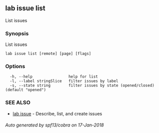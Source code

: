 ## lab issue list

List issues

### Synopsis


List issues

```
lab issue list [remote] [page] [flags]
```

### Options

```
  -h, --help                help for list
  -l, --label stringSlice   filter issues by label
  -s, --state string        filter issues by state (opened/closed) (default "opened")
```

### SEE ALSO
* [lab issue](lab_issue.md)	 - Describe, list, and create issues

###### Auto generated by spf13/cobra on 17-Jan-2018
